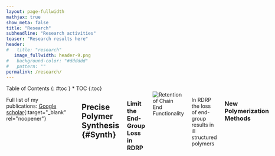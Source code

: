```yaml
---
layout: page-fullwidth
mathjax: true
show_meta: false
title: "Research"
subheadline: "Research activities"
teaser: "Research results here"
header:
#   title: "research"
   image_fullwidth: header-9.png
#   background-color: "#dddddd"
#   pattern: ""
permalink: /research/
---
```


<div class="row">
<div class="medium-4 medium-push-8 columns" markdown="1">
<div class="panel radius" markdown="1">
Table of Contents
{: #toc }
*  TOC
{:toc}
</div>
</div><!-- /.medium-4.columns -->

<div class="medium-8 medium-pull-4 columns" markdown="1">

Full list of my publications: [Google scholar](https://scholar.google.com/citations?hl=en&user=nmVsjxkAAAAJ&view_op=list_works&sortby=pubdate){:target="_blank" rel="noopener"}

-------------

## Precise Polymer Synthesis {#Synth}

### Limit the End-Group Loss in RDRP

<img src="{{ site.urlimg }}Retention_of_Chain_End_Functionality_in_RDRP.svg" alt="Retention of Chain End Functionality">

In RDRP the loss of end-group results in ill structured polymers

### New Polymerization Methods

------------------

## Advanced Macromolecular Architectures Design {#Archi}


------------

## Applications {#Appli}



</div><!-- /.medium-8.columns -->
</div><!-- /.row -->

